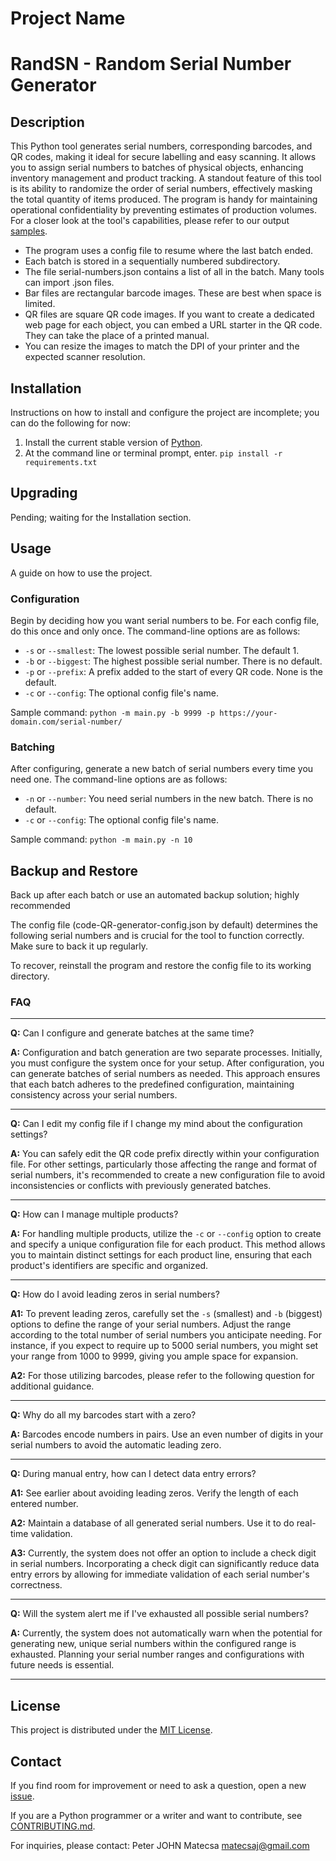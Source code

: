 # Project Name
# RandSN - Random Serial Number Generator

## Description

This Python tool generates serial numbers, corresponding barcodes, and QR codes, making it ideal for secure labelling and easy scanning. It allows you to assign serial numbers to batches of physical objects, enhancing inventory management and product tracking. A standout feature of this tool is its ability to randomize the order of serial numbers, effectively masking the total quantity of items produced. The program is handy for maintaining operational confidentiality by preventing estimates of production volumes. For a closer look at the tool's capabilities, please refer to our output [samples](samples).
- The program uses a config file to resume where the last batch ended.
- Each batch is stored in a sequentially numbered subdirectory.
- The file serial-numbers.json contains a list of all in the batch. Many tools can import .json files.
- Bar files are rectangular barcode images. These are best when space is limited.
- QR files are square QR code images. If you want to create a dedicated web page for each object, you can embed a URL starter in the QR code. They can take the place of a printed manual.
- You can resize the images to match the DPI of your printer and the expected scanner resolution.

## Installation
Instructions on how to install and configure the project are incomplete; you can do the following for now:
1. Install the current stable version of [Python](https://www.python.org). 
2. At the command line or terminal prompt, enter.
```pip install -r requirements.txt```

## Upgrading
Pending; waiting for the Installation section. 

## Usage
A guide on how to use the project.

### Configuration

Begin by deciding how you want serial numbers to be. For each config file, do this once and only once. The command-line options are as follows:
- `-s` or `--smallest`: The lowest possible serial number. The default 1. 
- `-b` or `--biggest`: The highest possible serial number. There is no default.
- `-p` or `--prefix`: A prefix added to the start of every QR code. None is the default.
- `-c` or `--config`: The optional config file's name.

Sample command:
```python -m main.py -b 9999 -p https://your-domain.com/serial-number/```

### Batching
After configuring, generate a new batch of serial numbers every time you need one. The command-line options are as follows:
- `-n` or `--number`: You need serial numbers in the new batch. There is no default.
- `-c` or `--config`:  The optional config file's name.

Sample command:
```python -m main.py -n 10```

## Backup and Restore

Back up after each batch or use an automated backup solution; highly recommended

The config file (code-QR-generator-config.json by default) determines the following serial numbers and is crucial for the tool to function correctly. Make sure to back it up regularly.

To recover, reinstall the program and restore the config file to its working directory.

### FAQ

---

**Q:** Can I configure and generate batches at the same time?

**A:** Configuration and batch generation are two separate processes. Initially, you must configure the system once for your setup. After configuration, you can generate batches of serial numbers as needed. This approach ensures that each batch adheres to the predefined configuration, maintaining consistency across your serial numbers.

---

**Q:** Can I edit my config file if I change my mind about the configuration settings?

**A:** You can safely edit the QR code prefix directly within your configuration file. For other settings, particularly those affecting the range and format of serial numbers, it's recommended to create a new configuration file to avoid inconsistencies or conflicts with previously generated batches.

---

**Q:** How can I manage multiple products?

**A:** For handling multiple products, utilize the `-c` or `--config` option to create and specify a unique configuration file for each product. This method allows you to maintain distinct settings for each product line, ensuring that each product's identifiers are specific and organized.

---

**Q:** How do I avoid leading zeros in serial numbers?

**A1:** To prevent leading zeros, carefully set the `-s` (smallest) and `-b` (biggest) options to define the range of your serial numbers. Adjust the range according to the total number of serial numbers you anticipate needing. For instance, if you expect to require up to 5000 serial numbers, you might set your range from 1000 to 9999, giving you ample space for expansion.

**A2:** For those utilizing barcodes, please refer to the following question for additional guidance.

---

**Q:** Why do all my barcodes start with a zero?

**A:** Barcodes encode numbers in pairs. Use an even number of digits in your serial numbers to avoid the automatic leading zero.

---

**Q:** During manual entry, how can I detect data entry errors?

**A1:** See earlier about avoiding leading zeros. Verify the length of each entered number.

**A2:** Maintain a database of all generated serial numbers. Use it to do real-time validation.

**A3:** Currently, the system does not offer an option to include a check digit in serial numbers. Incorporating a check digit can significantly reduce data entry errors by allowing for immediate validation of each serial number's correctness.

---

**Q:** Will the system alert me if I've exhausted all possible serial numbers?

**A:** Currently, the system does not automatically warn when the potential for generating new, unique serial numbers within the configured range is exhausted. Planning your serial number ranges and configurations with future needs is essential.

---

## License

This project is distributed under the [MIT License](LICENSE.txt).

## Contact

If you find room for improvement or need to ask a question, open a new [issue](https://github.com/matecsaj/rand_sn/issues). 

If you are a Python programmer or a writer and want to contribute, see [CONTRIBUTING.md](CONTRIBUTING.md).

For inquiries, please contact: Peter JOHN Matecsa
matecsaj@gmail.com
